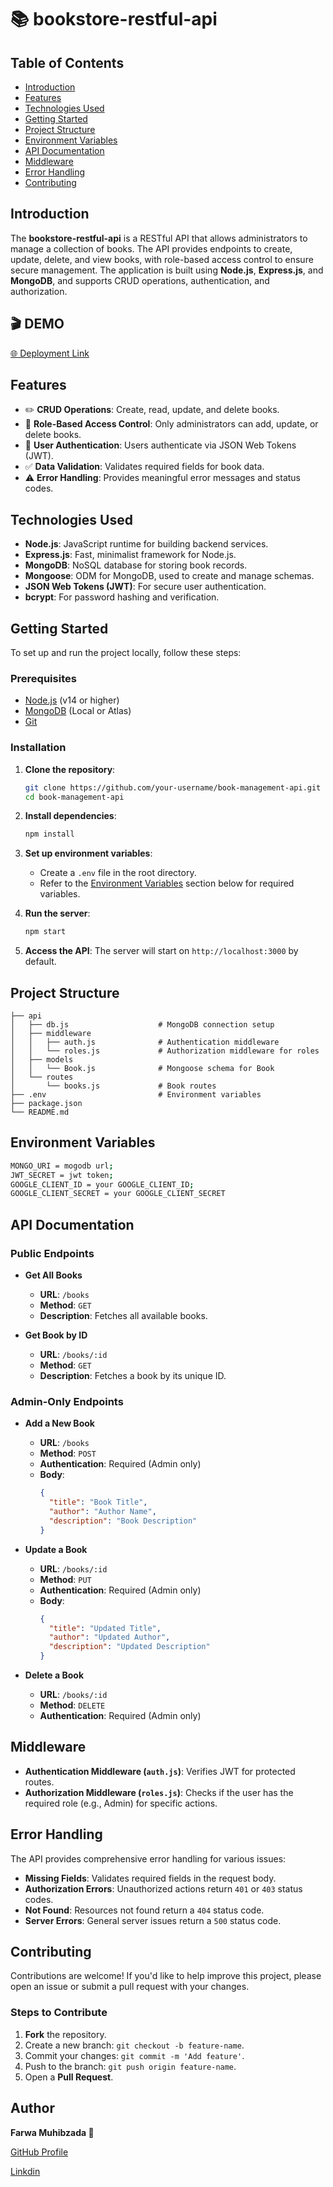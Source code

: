 # 📚 bookstore-restful-api

## Table of Contents
- [Introduction](#introduction)
- [Features](#features)
- [Technologies Used](#technologies-used)
- [Getting Started](#getting-started)
- [Project Structure](#project-structure)
- [Environment Variables](#environment-variables)
- [API Documentation](#api-documentation)
- [Middleware](#middleware)
- [Error Handling](#error-handling)
- [Contributing](#contributing)

## Introduction
The **bookstore-restful-api** is a RESTful API that allows administrators to manage a collection of books. The API provides endpoints to create, update, delete, and view books, with role-based access control to ensure secure management. The application is built using **Node.js**, **Express.js**, and **MongoDB**, and supports CRUD operations, authentication, and authorization.

## 🎬 DEMO
[🌐 Deployment Link](https://basic-nodejs-server-9nqsu5y09-farwamuhibzadas-projects.vercel.app/)

## Features
- ✏️ **CRUD Operations**: Create, read, update, and delete books.
- 🔐 **Role-Based Access Control**: Only administrators can add, update, or delete books.
- 🔑 **User Authentication**: Users authenticate via JSON Web Tokens (JWT).
- ✅ **Data Validation**: Validates required fields for book data.
- ⚠️ **Error Handling**: Provides meaningful error messages and status codes.

## Technologies Used
- **Node.js**: JavaScript runtime for building backend services.
- **Express.js**: Fast, minimalist framework for Node.js.
- **MongoDB**: NoSQL database for storing book records.
- **Mongoose**: ODM for MongoDB, used to create and manage schemas.
- **JSON Web Tokens (JWT)**: For secure user authentication.
- **bcrypt**: For password hashing and verification.

## Getting Started
To set up and run the project locally, follow these steps:

### Prerequisites
- [Node.js](https://nodejs.org) (v14 or higher)
- [MongoDB](https://www.mongodb.com/try/download) (Local or Atlas)
- [Git](https://git-scm.com/)

### Installation
1. **Clone the repository**:
    ```bash
    git clone https://github.com/your-username/book-management-api.git
    cd book-management-api
    ```

2. **Install dependencies**:
    ```bash
    npm install
    ```

3. **Set up environment variables**:
    - Create a `.env` file in the root directory.
    - Refer to the [Environment Variables](#environment-variables) section below for required variables.

4. **Run the server**:
    ```bash
    npm start
    ```

5. **Access the API**:
   The server will start on `http://localhost:3000` by default.

## Project Structure
```plaintext
├── api
│   ├── db.js                    # MongoDB connection setup
│   ├── middleware
│   │   ├── auth.js              # Authentication middleware
│   │   └── roles.js             # Authorization middleware for roles
│   ├── models
│   │   └── Book.js              # Mongoose schema for Book
│   └── routes
│       └── books.js             # Book routes
├── .env                         # Environment variables
├── package.json
└── README.md
```
## Environment Variables
```bash
MONGO_URI = mogodb url;
JWT_SECRET = jwt token;
GOOGLE_CLIENT_ID = your GOOGLE_CLIENT_ID;
GOOGLE_CLIENT_SECRET = your GOOGLE_CLIENT_SECRET
```

## API Documentation

### Public Endpoints

- **Get All Books**
  - **URL**: `/books`
  - **Method**: `GET`
  - **Description**: Fetches all available books.

- **Get Book by ID**
  - **URL**: `/books/:id`
  - **Method**: `GET`
  - **Description**: Fetches a book by its unique ID.

### Admin-Only Endpoints

- **Add a New Book**
  - **URL**: `/books`
  - **Method**: `POST`
  - **Authentication**: Required (Admin only)
  - **Body**:
    ```json
    {
      "title": "Book Title",
      "author": "Author Name",
      "description": "Book Description"
    }
    ```

- **Update a Book**
  - **URL**: `/books/:id`
  - **Method**: `PUT`
  - **Authentication**: Required (Admin only)
  - **Body**:
    ```json
    {
      "title": "Updated Title",
      "author": "Updated Author",
      "description": "Updated Description"
    }
    ```

- **Delete a Book**
  - **URL**: `/books/:id`
  - **Method**: `DELETE`
  - **Authentication**: Required (Admin only)

## Middleware

- **Authentication Middleware (`auth.js`)**: Verifies JWT for protected routes.
- **Authorization Middleware (`roles.js`)**: Checks if the user has the required role (e.g., Admin) for specific actions.

## Error Handling

The API provides comprehensive error handling for various issues:

- **Missing Fields**: Validates required fields in the request body.
- **Authorization Errors**: Unauthorized actions return `401` or `403` status codes.
- **Not Found**: Resources not found return a `404` status code.
- **Server Errors**: General server issues return a `500` status code.

## Contributing

Contributions are welcome! If you'd like to help improve this project, please open an issue or submit a pull request with your changes.

### Steps to Contribute

1. **Fork** the repository.
2. Create a new branch: `git checkout -b feature-name`.
3. Commit your changes: `git commit -m 'Add feature'`.
4. Push to the branch: `git push origin feature-name`.
5. Open a **Pull Request**.

## Author

 **Farwa Muhibzada 🌟**  

[GitHub Profile](https://github.com/FarwaMuhibZada)

[Linkdin](https://www.linkedin.com/in/farwamohibzada/)

